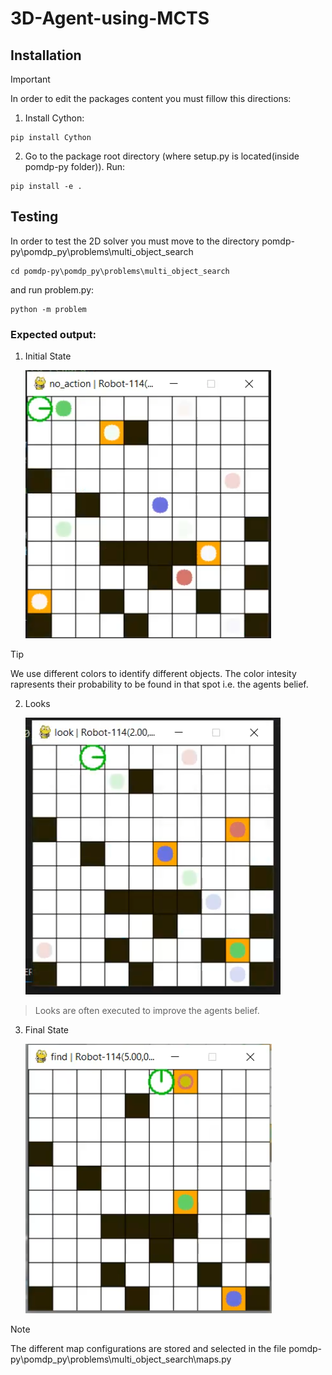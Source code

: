 # 3D-Agent-using-MCTS
## Installation
> [!IMPORTANT]
> In order to edit the packages content you must fillow this directions:

1. Install Cython:
```
pip install Cython
```

2. Go to the package root directory (where setup.py is located(inside pomdp-py folder)). Run:
```
pip install -e .
```

## Testing 
In order to test the 2D solver you must move to the directory pomdp-py\pomdp_py\problems\multi_object_search
```
cd pomdp-py\pomdp_py\problems\multi_object_search
```
and run problem.py:
```
python -m problem
```
### Expected output:
1. Initial State

   ![Screenshot of a comment on a GitHub issue showing an image, added in the Markdown, of an Octocat smiling and raising a tentacle.](Screenshots/situazione_iniziale.PNG)
  > [!TIP]
  > We use different colors to identify different objects. The color intesity rapresents their probability to be found in that spot i.e. the agents belief. 
2. Looks

   ![Screenshot of a comment on a GitHub issue showing an image, added in the Markdown, of an Octocat smiling and raising a tentacle.](Screenshots/look.PNG)
  > Looks are often executed to improve the agents belief.  

3. Final State

   ![Screenshot of a comment on a GitHub issue showing an image, added in the Markdown, of an Octocat smiling and raising a tentacle.](Screenshots/Done.PNG)
> [!NOTE]
> The different map configurations are stored and selected in the file pomdp-py\pomdp_py\problems\multi_object_search\maps.py 
